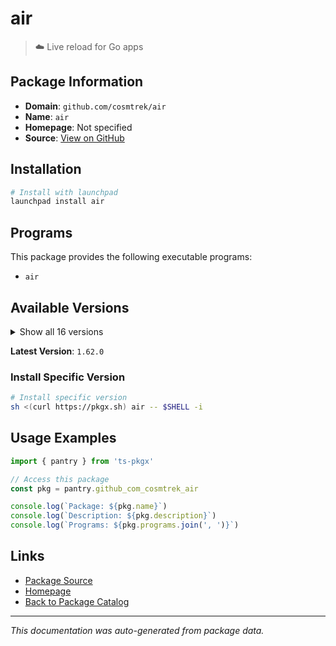 # air

> ☁️ Live reload for Go apps

## Package Information

- **Domain**: `github.com/cosmtrek/air`
- **Name**: `air`
- **Homepage**: Not specified
- **Source**: [View on GitHub](https://github.com/pkgxdev/pantry/tree/main/projects/github.com/cosmtrek/air/package.yml)

## Installation

```bash
# Install with launchpad
launchpad install air
```

## Programs

This package provides the following executable programs:

- `air`

## Available Versions

<details>
<summary>Show all 16 versions</summary>

- `1.62.0`, `1.61.7`, `1.61.6`, `1.61.5`, `1.61.4`
- `1.61.3`, `1.61.1`, `1.61.0`, `1.60.0`, `1.52.3`
- `1.52.2`, `1.52.1`, `1.52.0`, `1.51.0`, `1.50.0`
- `1.49.0`

</details>

**Latest Version**: `1.62.0`

### Install Specific Version

```bash
# Install specific version
sh <(curl https://pkgx.sh) air -- $SHELL -i
```

## Usage Examples

```typescript
import { pantry } from 'ts-pkgx'

// Access this package
const pkg = pantry.github_com_cosmtrek_air

console.log(`Package: ${pkg.name}`)
console.log(`Description: ${pkg.description}`)
console.log(`Programs: ${pkg.programs.join(', ')}`)
```

## Links

- [Package Source](https://github.com/pkgxdev/pantry/tree/main/projects/github.com/cosmtrek/air/package.yml)
- [Homepage](#)
- [Back to Package Catalog](../package-catalog.md)

---

*This documentation was auto-generated from package data.*
